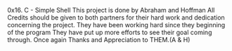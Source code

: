 0x16. C - Simple Shell
This project is done by Abraham and Hoffman
All Credits should be given to both partners for
their hard work and dedication concerning the project.
They have been working hard since they beginning of the  program
They have put up more efforts to see their goal coming through.
Once again Thanks and Appreciation to THEM.(A & H)
